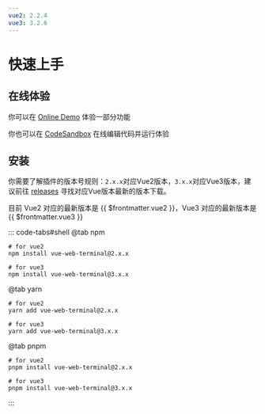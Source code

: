 ```yaml
---
vue2: 2.2.4
vue3: 3.2.6
---
```


# 快速上手

## 在线体验

你可以在 [Online Demo][Online Demo] 体验一部分功能

你也可以在 [CodeSandbox][Online Demo CodeSandbox] 在线编辑代码并运行体验

## 安装

你需要了解插件的版本号规则：`2.x.x`对应Vue2版本，`3.x.x`对应Vue3版本，建议前往 [releases][Github Releases] 寻找对应Vue版本最新的版本下载。

目前 Vue2 对应的最新版本是 {{ $frontmatter.vue2 }}，Vue3 对应的最新版本是 {{ $frontmatter.vue3 }}  

::: code-tabs#shell
@tab npm

```shell
# for vue2
npm install vue-web-terminal@2.x.x

# for vue3
npm install vue-web-terminal@3.x.x
```

@tab yarn

```shell
# for vue2
yarn add vue-web-terminal@2.x.x

# for vue3
yarn add vue-web-terminal@3.x.x
```

@tab pnpm

```shell
# for vue2
pnpm install vue-web-terminal@2.x.x

# for vue3
pnpm install vue-web-terminal@3.x.x
```

:::


[Online Demo]: https://tzfun.github.io/vue-web-terminal/
[Online Demo CodeSandbox]: https://codesandbox.io/s/silly-scooby-l8wk9b
[Github Releases]: https://github.com/tzfun/vue-web-terminal/releases